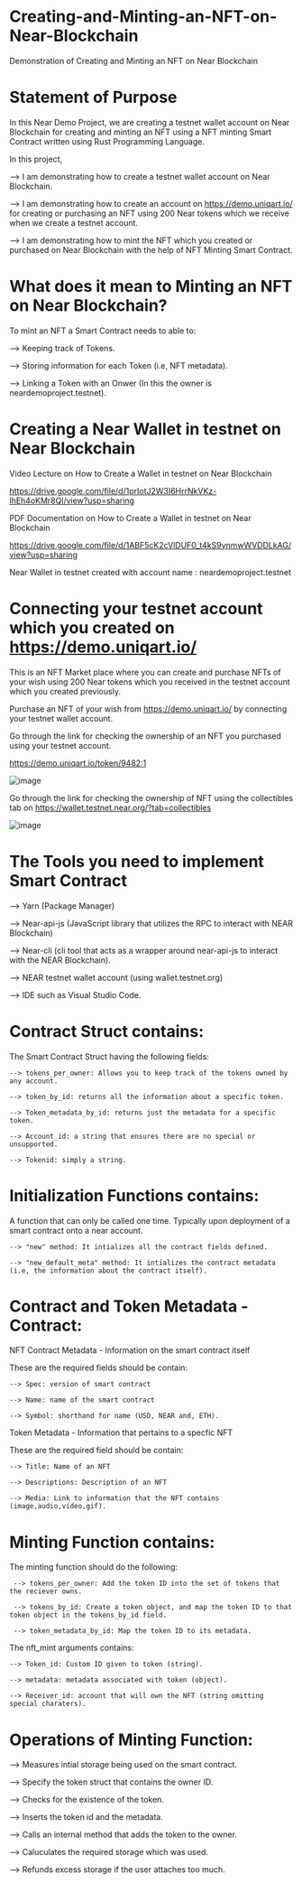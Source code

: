 # Creating-and-Minting-an-NFT-on-Near-Blockchain
Demonstration of Creating and Minting an NFT on Near Blockchain

# Statement of Purpose
In this Near Demo Project, we are creating a testnet wallet account on Near Blockchain for creating and minting an NFT using a NFT minting Smart Contract written using Rust Programming Language. 

In this project, 

  --> I am demonstrating how to create a testnet wallet account on Near Blockchain.
  
  --> I am demonstrating how to create an account on https://demo.uniqart.io/ for creating or purchasing an NFT using 200 Near tokens which we receive when we create a testnet account.
  
  --> I am demonstrating how to mint the NFT which you created or purchased on Near Blockchain with the help of NFT Minting Smart Contract.

# What does it mean to Minting an NFT on Near Blockchain?

To mint an NFT a Smart Contract needs to able to:

  --> Keeping track of Tokens.
  
  --> Storing information for each Token (i.e, NFT metadata).
  
  --> Linking a Token with an Onwer (In this the owner is neardemoproject.testnet).

# Creating a Near Wallet in testnet on Near Blockchain

Video Lecture on How to Create a Wallet in testnet on Near Blockchain 

https://drive.google.com/file/d/1prIotJ2W3I6HrrNkVKz-lhEh4oKMr8Ql/view?usp=sharing

PDF Documentation on How to Create a Wallet in testnet on Near Blockchain

https://drive.google.com/file/d/1ABF5cK2cVlDUF0_t4kS9ynmwWVDDLkAG/view?usp=sharing

Near Wallet in testnet created with account name : neardemoproject.testnet

# Connecting your testnet account which you created on https://demo.uniqart.io/

This is an NFT Market place where you can create and purchase NFTs of your wish using 200 Near tokens which you received in the testnet account which you created previously.

Purchase an NFT of your wish from https://demo.uniqart.io/ by connecting your testnet wallet account.

Go through the link for checking the ownership of an NFT you purchased using your testnet account.

https://demo.uniqart.io/token/9482:1

![image](https://user-images.githubusercontent.com/99475076/158045541-cce4d481-4789-443d-8901-c91dd167f7ab.png)

Go through the link for checking the ownership of NFT using the collectibles tab on https://wallet.testnet.near.org/?tab=collectibles 

![image](https://user-images.githubusercontent.com/99475076/158044743-9763121b-b740-4f71-9881-4a05d52cab30.png)

# The Tools you need to implement Smart Contract

  --> Yarn (Package Manager)
  
  --> Near-api-js (JavaScript library that utilizes the RPC to interact with NEAR Blockchain)
  
  --> Near-cli (cli tool that acts as a wrapper around near-api-js to interact with the NEAR Blockchain).
  
  --> NEAR testnet wallet account (using wallet.testnet.org)
  
  --> IDE such as Visual Studio Code.

# Contract Struct contains:

  The Smart Contract Struct having the following fields:

    --> tokens_per_owner: Allows you to keep track of the tokens owned by any account.
  
    --> token_by_id: returns all the information about a specific token.
  
    --> Token_metadata_by_id: returns just the metadata for a specific token.
  
    --> Account_id: a string that ensures there are no special or unsupported.
  
    --> Tokenid: simply a string.
  
# Initialization Functions contains:

  A function that can only be called one time. Typically upon deployment of a smart contract onto a near account.
  
    --> "new" method: It intializes all the contract fields defined.
    
    --> "new_default_meta" method: It intializes the contract metadata (i.e, the information about the contract itself).
    
# Contract and Token Metadata - Contract:

  NFT Contract Metadata - Information on the smart contract itself
  
  These are the required fields should be contain:
  
    --> Spec: version of smart contract
    
    --> Name: name of the smart contract
    
    --> Symbol: shorthand for name (USD, NEAR and, ETH).
    
 Token Metadata - Information that pertains to a specfic NFT
 
 These are the required field should be contain:
 
    --> Title: Name of an NFT
    
    --> Descriptions: Description of an NFT
    
    --> Media: Link to information that the NFT contains (image,audio,video,gif).
    
# Minting Function contains:

The minting function should do the following:

     --> tokens_per_owner: Add the token ID into the set of tokens that the reciever owns.
     
     --> tokens_by_id: Create a token object, and map the token ID to that token object in the tokens_by_id field.
     
     --> token_metadata_by_id: Map the token ID to its metadata.
     
The nft_mint arguments contains:

    --> Token_id: Custom ID given to token (string).
    
    --> metadata: metadata associated with token (object).
    
    --> Receiver_id: account that will own the NFT (string omitting special charaters).
    
# Operations of Minting Function:

  --> Measures intial storage being used on the smart contract.
  
  --> Specify the token struct that contains the owner ID.
  
  --> Checks for the existence of the token.
  
  --> Inserts the token id and the metadata.
  
  --> Calls an internal method that adds the token to the owner.
  
  --> Caluculates the required storage which was used.
  
  --> Refunds excess storage if the user attaches too much.
    



